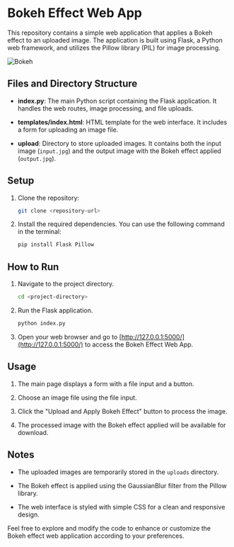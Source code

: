 # Bokeh Effect Web App

This repository contains a simple web application that applies a Bokeh effect to an uploaded image. The application is built using Flask, a Python web framework, and utilizes the Pillow library (PIL) for image processing.

![Bokeh](https://github.com/khush1709/Bokeh-effect/assets/83908626/eb72f515-ccc3-426c-ba77-6ab06a549eb8)



## Files and Directory Structure

- **index.py**: The main Python script containing the Flask application. It handles the web routes, image processing, and file uploads.
  
- **templates/index.html**: HTML template for the web interface. It includes a form for uploading an image file.

- **upload**: Directory to store uploaded images. It contains both the input image (`input.jpg`) and the output image with the Bokeh effect applied (`output.jpg`).

## Setup

1. Clone the repository:

    ```bash
    git clone <repository-url>
    ```

2. Install the required dependencies. You can use the following command in the terminal:

    ```bash
    pip install Flask Pillow
    ```

## How to Run

1. Navigate to the project directory.

    ```bash
    cd <project-directory>
    ```

2. Run the Flask application.

    ```bash
    python index.py
    ```

3. Open your web browser and go to [http://127.0.0.1:5000/](http://127.0.0.1:5000/) to access the Bokeh Effect Web App.

## Usage

1. The main page displays a form with a file input and a button.

2. Choose an image file using the file input.

3. Click the "Upload and Apply Bokeh Effect" button to process the image.

4. The processed image with the Bokeh effect applied will be available for download.

## Notes

- The uploaded images are temporarily stored in the `uploads` directory.

- The Bokeh effect is applied using the GaussianBlur filter from the Pillow library.

- The web interface is styled with simple CSS for a clean and responsive design.

Feel free to explore and modify the code to enhance or customize the Bokeh effect web application according to your preferences.
